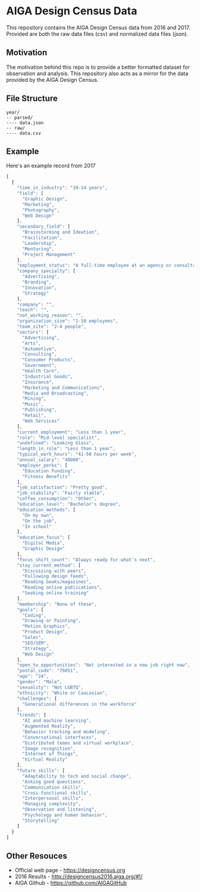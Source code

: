 # AIGA Design Census Data

This repository contains the AIGA Design Census data from 2016 and 2017. Provided are both the raw data files (csv) and normalized data files (json).

## Motivation

The motivation behind this repo is to provide a better formatted dataset for observation and analysis. This repository also acts as a mirror for the data provided by the AIGA Design Census. 

## File Structure

    year/
    -- parsed/
    ---- data.json
    -- raw/
    ---- data.csv

## Example

Here's an example record from 2017

```js
[
  {
    "time_in_industry": "10-14 years",
    "field": [
      "Graphic Design",
      "Marketing",
      "Photography",
      "Web Design"
    ],
    "secondary_field": [
      "Brainstorming and Ideation",
      "Facilitation",
      "Leadership",
      "Mentoring",
      "Project Management"
    ],
    "employment_status": "A full-time employee at an agency or consultancy",
    "company_specialty": [
      "Advertising",
      "Branding",
      "Innovation",
      "Strategy"
    ],
    "company": "",
    "teach": "",
    "not_working_reason": "",
    "organization_size": "1-10 employees",
    "team_site": "2-4 people",
    "sectors": [
      "Advertising",
      "Arts",
      "Automotive",
      "Consulting",
      "Consumer Products",
      "Government",
      "Health Care",
      "Industrial Goods",
      "Insurance",
      "Marketing and Communications",
      "Media and Broadcasting",
      "Mining",
      "Music",
      "Publishing",
      "Retail",
      "Web Services"
    ],
    "current_employment": "Less than 1 year",
    "role": "Mid-level specialist",
    "undefined": "Looking Glass",
    "length_in_role": "Less than 1 year",
    "typical_work_hours": "41-50 hours per week",
    "annual_salary": "40000",
    "employer_perks": [
      "Education Funding",
      "Fitness Benefits"
    ],
    "job_satisfaction": "Pretty good",
    "job_stability": "Fairly stable",
    "coffee_consumption": "Other",
    "education_level": "Bachelor's degree",
    "education_methods": [
      "On my own",
      "On the job",
      "In school"
    ],
    "education_focus": [
      "Digital Media",
      "Graphic Design"
    ],
    "focus_shift_count": "Always ready for what's next",
    "stay_current_method": [
      "Discussing with peers",
      "Following design feeds",
      "Reading books/magazines",
      "Reading online publications",
      "Seeking online training"
    ],
    "membership": "None of these",
    "goals": [
      "Coding",
      "Drawing or Painting",
      "Motion Graphics",
      "Product Design",
      "Sales",
      "SEO/SEM",
      "Strategy",
      "Web Design"
    ],
    "open_to_opportunities": "Not interested in a new job right now",
    "postal_code": "76051",
    "age": "24",
    "gender": "Male",
    "sexuality": "Not LGBTQ",
    "ethnicity": "White or Caucasian",
    "challenges": [
      "Generational differences in the workforce"
    ],
    "trends": [
      "AI and machine learning",
      "Augmented Reality",
      "Behavior tracking and modeling",
      "Conversational interfaces",
      "Distributed teams and virtual workplace",
      "Image recognition",
      "Internet of Things",
      "Virtual Reality"
    ],
    "future_skills": [
      "Adaptability to tech and social change",
      "Asking good questions",
      "Communication skills",
      "Cross-functional skills",
      "Interpersonal skills",
      "Managing complexity",
      "Observation and listening",
      "Psychology and human behavior",
      "Storytelling"
    ]
  }
]
```


## Other Resouces 

* Official web page - https://designcensus.org
* 2016 Results - http://designcensus2016.aiga.org/#!/
* AIGA Github - https://github.com/AIGAGitHub